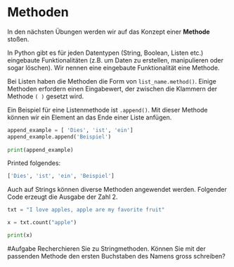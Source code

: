 Methoden
=========
In den nächsten Übungen werden wir auf das Konzept einer **Methode** stoßen.

In Python gibt es für jeden Datentypen (String, Boolean, Listen etc.) eingebaute Funktionalitäten (z.B. um Daten zu erstellen, manipulieren oder sogar löschen). 
Wir nennen eine eingebaute Funktionalität eine Methode.

Bei Listen haben die Methoden die Form von `list_name.method()`. Einige Methoden erfordern einen Eingabewert, der zwischen 
die Klammern der Methode `( )` gesetzt wird.

Ein Beispiel für eine Listenmethode ist `.append()`. Mit dieser Methode können wir ein Element an das Ende einer Liste anfügen.

```python
append_example = [ 'Dies', 'ist', 'ein']
append_example.append('Beispiel')
 
print(append_example)
```

Printed folgendes:

```python
['Dies', 'ist', 'ein', 'Beispiel']
```

Auch auf Strings können diverse Methoden angewendet werden. 
Folgender Code erzeugt die Ausgabe der Zahl 2. 

````python
txt = "I love apples, apple are my favorite fruit"

x = txt.count("apple")

print(x)
````

#Aufgabe
Recherchieren Sie zu Stringmethoden. Können Sie mit der passenden Methode den ersten Buchstaben des Namens gross schreiben?
